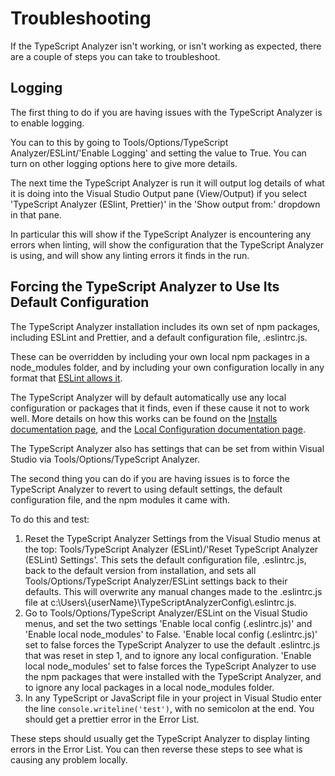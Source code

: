 # Troubleshooting

If the TypeScript Analyzer isn't working, or isn't working as expected, there are a couple of steps you can take to troubleshoot.

## Logging

The first thing to do if you are having issues with the TypeScript Analyzer is to enable logging.

You can to this by going to Tools/Options/TypeScript Analyzer/ESLint/'Enable Logging' and setting the value to True.  You can turn on other logging options here to give more details.

The next time the TypeScript Analyzer is run it will output log details of what it is doing into the Visual Studio Output pane (View/Output) if you select 'TypeScript Analyzer (ESlint, Prettier)' in the 'Show output from:' dropdown in that pane.

In particular this will show if the TypeScript Analyzer is encountering any errors when linting, 
will show the configuration that the TypeScript Analyzer is using, and will show any linting errors it finds in the run.

## Forcing the TypeScript Analyzer to Use Its Default Configuration

The TypeScript Analyzer installation includes its own set of npm packages, including ESLint and Prettier, and a default configuration file, .eslintrc.js.  

These can be overridden by including your own local npm packages in a node_modules folder, and by including your own configuration locally in any format that [ESLint allows it](https://eslint.org/docs/latest/user-guide/configuring/configuration-files#configuration-file-formats). 

The TypeScript Analyzer will by default automatically use any local configuration or packages that it finds, even if these cause it not to work well. More details on how this works can be found on the [Installs documentation page](installs.md), and the [Local Configuration documentation page](localconfiguration.md).

The TypeScript Analyzer also has settings that can be set from within Visual Studio via Tools/Options/TypeScript Analyzer.

The second thing you can do if you are having issues is to force the TypeScript Analyzer to revert to using default settings, the default configuration file, and the npm modules it came with.

To do this and test:
1. Reset the TypeScript Analyzer Settings from the Visual Studio menus at the top: Tools/TypeScript Analyzer (ESLint)/'Reset TypeScript Analyzer (ESLint) Settings'.  This sets the default configuration file, .eslintrc.js, back to the default version from installation, and sets all Tools/Options/TypeScript Analyzer/ESLint settings back to their defaults.  This will overwrite any manual changes made to the .eslintrc.js file at c:\Users\\{userName\}\TypeScriptAnalyzerConfig\\.eslintrc.js.
2. Go to Tools/Options/TypeScript Analyzer/ESLint on the Visual Studio menus, and set the two settings 'Enable local config (.eslintrc.js)' and 'Enable local node_modules' to False. 'Enable local config (.eslintrc.js)' set to false forces the TypeScript Analyzer to use the default .eslintrc.js that was reset in step 1, and to ignore any local configuration. 'Enable local node_modules' set to false forces the TypeScript Analyzer to use the npm packages that were installed with the TypeScript Analyzer, and to ignore any local packages in a local node_modules folder. 
3. In any TypeScript or JavaScript file in your project in Visual Studio enter the line `console.writeline('test')`, with no semicolon at the end.  You should get a prettier error in the Error List.

These steps should usually get the TypeScript Analyzer to display linting errors in the Error List.  You can then reverse these steps to see what is causing any problem locally.